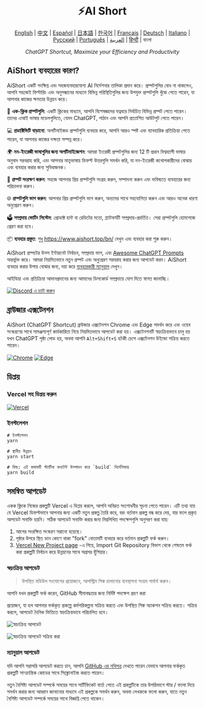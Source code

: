 <h1 align="center">
⚡️AI Short
</h1>
<p align="center">
    <a href="/README-en.md">English</a> | <a href="/README.md">中文</a> |
<a href="./README-es.md">Español</a> |
<a href="./README-ja.md">日本語</a> |
<a href="./README-ko.md">한국어</a> |
<a href="./README-fr.md">Français</a> |
<a href="./README-de.md">Deutsch</a> |
<a href="./README-it.md">Italiano</a> |
<a href="./README-ru.md">Русский</a> |
<a href="./README-pt.md">Português</a> |
<a href="./README-ar.md">العربية</a> |
<a href="./README-hi.md">हिन्दी</a> |
বাংলা
</p>
<p align="center">
    <em>ChatGPT Shortcut, Maximize your Efficiency and Productivity</em>
</p>

## AiShort ব্যবহারের কারণ?

AiShort একটি সংক্ষিপ্ত এবং সহজব্যবহারযোগ্য AI নির্দেশনার তালিকা প্রদান করে। প্রম্পটগুলির বোধ না থাকলেও, আপনি সহজেই ফিল্টারিং এবং অনুসন্ধানের মাধ্যমে বিভিন্ন পরিস্থিতিগুলির জন্য উপযুক্ত প্রম্পটগুলি খুঁজে পেতে পারেন, যা আপনার কাজের ক্ষমতার উন্নয়ন করে।

🚀 **এক-ক্লিক প্রম্পটগুলি**: একটি ক্লিকের মাধ্যমে, আপনি বিশেষজ্ঞদের যত্নবরে নির্বাচিত বিভিন্ন প্রম্পট পেতে পারেন। তাদের এআই ভাষার মডেলগুলিতে, যেমন ChatGPT, পাঠান এবং আপনি প্রত্যাশিত আউটপুট পেতে পারেন।

💻 **প্রডাক্টিভিটি বাড়ানো**: অপটিমাইজড প্রম্পটগুলি ব্যবহার করে, আপনি আরও স্পষ্ট এবং ব্যাবহারিক প্রতিক্রিয়া পেতে পারেন, যা আপনার কাজের দক্ষতা সম্পন্ন করে।

🌍 **নন-ইংরেজী ভাষাগুলির জন্য অপটিমাইজেশন**: আমরা ইংরেজী প্রম্পটগুলির জন্য 12 টি প্রধান বিশ্বব্যাপী ভাষার অনুবাদ সরবরাহ করি, এবং আপনার মাতৃভাষায় ডিফল্ট উত্তরগুলি সমর্থন করি, যা নন-ইংরেজী কথোপকারীদের বোঝার এবং ব্যবহার করার জন্য সুবিধাজনক।

💾 **প্রম্পট সংরক্ষণ করুন**: সহজে আপনার প্রিয় প্রম্পটগুলি সংগ্রহ করুন, সম্পাদনা করুন এবং ভবিষ্যতে ব্যবহারের জন্য পরিচালনা করুন।

🌐 **প্রম্পটগুলি ভাগ করুন**: আপনার প্রিয় প্রম্পটগুলি ভাগ করুন, অন্যদের সাথে সহযোগিতা করুন এবং আরও অনেক ধারণা অনুপ্রেরণ করুন।

🗳️ **সম্প্রদায় ভোটিং সিস্টেম**: প্রোডাক্ট হান্ট বা রেডিটের মতো, প্ল্যাটফর্মটি সম্প্রদায়-প্রবর্তিত। সেরা প্রম্পটগুলি হোমপেজে প্রেরণ করা হবে।

📦 **ব্যবহার প্রস্তুত**: শুধু https://www.aishort.top/bn/ দেখুন এবং ব্যবহার করা শুরু করুন।

AiShort প্রম্পটের উত্স ইন্টারনেট নির্বাচন, সম্প্রদায় ভাগ, এবং [Awesome ChatGPT Prompts](https://github.com/f/awesome-chatgpt-prompts) অন্তর্ভুক্ত করে। আমরা নিয়মিতভাবে নতুন প্রম্পট এবং অনুপ্রেরণ সরবরাহ করার জন্য আপডেট করব। AiShort ব্যবহার করার উপায় বোঝার জন্য, দয়া করে [ব্যবহারকারী ম্যানুয়াল](https://www.aishort.top/bn/docs/guides/getting-started) দেখুন।

আইডিয়া এবং প্রতিক্রিয়া আদানপ্রদানের জন্য আমাদের ডিসকোর্ড সম্প্রদায়ে যোগ দিতে স্বাগত জানাচ্ছি।

<a href="https://discord.gg/PZTQfJ4GjX">
   <img src="https://img.shields.io/discord/1048780149899939881?color=%2385c8c8&label=Discord&logo=discord&style=for-the-badge" alt="Discord এ চ্যাট করুন" />
</a>

## ব্রাউজার এক্সটেনশন

AiShort (ChatGPT Shortcut) ব্রাউজার এক্সটেনশন Chrome এবং Edge সমর্থন করে এবং ওয়েব সংস্করণের সাথে সামঞ্জস্যপূর্ণ কার্যকারিতা নিয়ে নিয়মিতভাবে আপডেট করা হয়। এক্সটেনশনটি স্বয়ংক্রিয়ভাবে চালু হয় যখন ChatGPT পৃষ্ঠা লোড হয়, অথবা আপনি `Alt+Shift+S` হটকী চেপে এক্সটেনশন উইন্ডো সক্রিয় করতে পারেন।

<a href="https://chrome.google.com/webstore/detail/chatgpt-shortcut/blcgeoojgdpodnmnhfpohphdhfncblnj">
  <img src="https://img.newzone.top/2023-06-05-12-28-49.png?imageMogr2/format/webp"  alt="Chrome" valign="middle" /></a>

<a href="https://microsoftedge.microsoft.com/addons/detail/chatgpt-shortcut/hnggpalhfjmdhhmgfjpmhlfilnbmjoin">
  <img src="https://img.newzone.top/2023-06-05-12-26-20.png?imageMogr2/format/webp" alt="Edge" valign="middle" /></a>

## ডিপ্লয়

### Vercel সহ ডিপ্লয় করুন

[![Vercel](https://vercel.com/button)](https://vercel.com/new/clone?repository-url=https%3A%2F%2Fgithub.com%2Frockbenben%2FChatGPT-Shortcut%2Ftree%2Fgh-pages)

### ইনস্টলেশন

```shell
# ইনস্টলেশন
yarn

# স্থানীয় উন্নয়ন
yarn start

# বিল্ড: এই কমান্ডটি স্ট্যাটিক কনটেন্ট উত্পাদন করে `build` নির্দেশিকায়
yarn build
```

## সমন্বিত আপডেট

একক ক্লিকে নিজের প্রকল্পটি Vercel এ ডিপ্লয় করলে, আপনি অবিরত সংশোধনীর সূচনা পেতে পারেন। এটি তথ্য যায় যে Vercel ডিফল্টভাবে আপনার জন্য একটি নতুন প্রকল্প তৈরি করে, বরং বর্তমান প্রকল্প বন্ধ করে দেয়, যার ফলে প্রকৃত আপডেট সনাক্তি হয়নি। সঠিক আপডেট সনাক্তি করার জন্য নিম্নলিখিত পদক্ষেপগুলি অনুসরণ করা যায়:

1. আগের সংরক্ষিত সংস্করণ সরানো হয়েছে।
2. পৃষ্ঠার উপরে স্থিত ডান কোণে থাকা "fork" বোতামটি ব্যবহার করে বর্তমান প্রকল্পটি ফর্ক করুন।
3. [Vercel New Project page](https://vercel.com/new) -এ গিয়ে, Import Git Repository বিভাগ থেকে শেষতম ফর্ক করা প্রকল্পটি নির্বাচন করে উন্নয়নের সাথে অগ্রসর হুঁশিয়ার।

### স্বয়ংক্রিয় আপডেট

> উপস্থিত মডিউল সংযোগের প্রয়োজনে, আপস্ট্রিম সিঙ্ক চালানোর ব্যবস্থাপনা সংয়ম পার্ফর্ম করুন।

আপনি যখন প্রকল্পটি ফর্ক করেন, GitHub সীমাবদ্ধতার জন্য নির্দিষ্ট পদক্ষেপ গ্রহণ করা

 প্রয়োজন, যা হল আপনার ফর্ককৃত প্রকল্পে কর্মপরিকল্পনা সক্রিয় করতে এবং উপস্থিত সিঙ্ক অ্যাকশন সক্রিয় করতে। সক্রিয় করলে, আপডেট দৈনিক ভিত্তিতে স্বয়ংক্রিয়ভাবে পরিচালিত হবে।

![স্বয়ংক্রিয় আপডেট](https://img.newzone.top/2023-05-19-11-57-59.png?imageMogr2/format/webp)

![স্বয়ংক্রিয় আপডেট সক্রিয় করা](https://img.newzone.top/2023-05-19-11-59-26.png?imageMogr2/format/webp)

### ম্যানুয়াল আপডেট

যদি আপনি সরাসরি আপডেট করতে চান, আপনি [GitHub এর নথিপত্র](https://docs.github.com/en/pull-requests/collaborating-with-pull-requests/working-with-forks/syncing-a-fork) দেখতে পারেন যেভাবে আপনার ফর্ককৃত প্রকল্পটি সান্ক্রান্তিক কোডের সাথে সিঙ্ক্রোনাইজ করতে পারেন।

নতুন বৈশিষ্ট্য আপডেট সম্পর্কে সময়ের সাথে সার্টিফিকেট বার্তা পেতে এই প্রকল্পটিকে তার উপরিভাগে স্টার / ফলো দিয়ে সমর্থন করার জন্য আহ্বান জানানোর মাধ্যমে এই প্রকল্পকে সমর্থন করুন, অথবা লেখককে ফলো করুন, যাতে নতুন বৈশিষ্ট্য আপডেট সম্পর্কে সময়ের সাথে বিজ্ঞপ্তি পেতে থাকেন।

